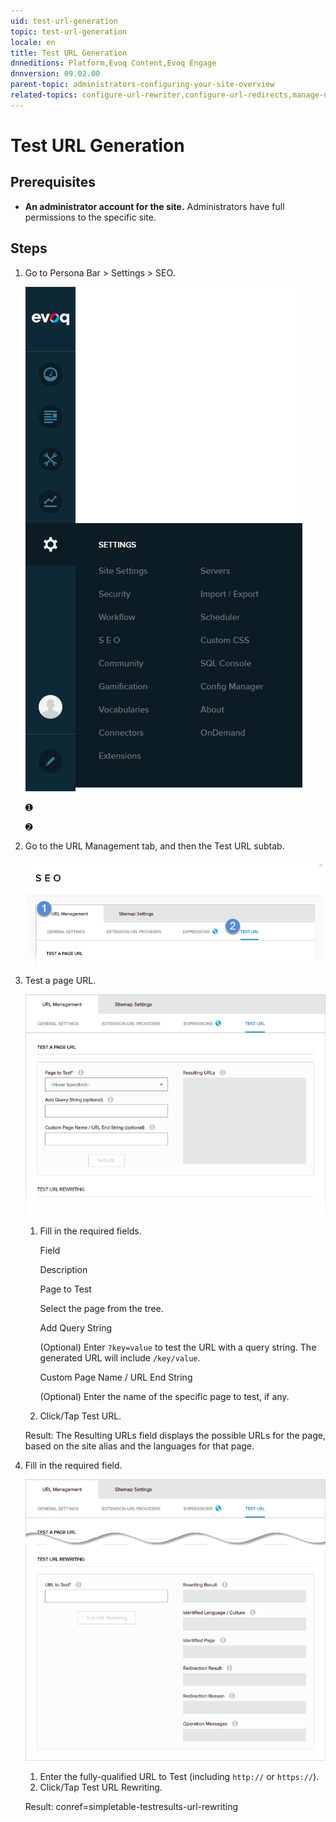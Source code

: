 ```yaml
---
uid: test-url-generation
topic: test-url-generation
locale: en
title: Test URL Generation
dnneditions: Platform,Evoq Content,Evoq Engage
dnnversion: 09.02.00
parent-topic: administrators-configuring-your-site-overview
related-topics: configure-url-rewriter,configure-url-redirects,manage-url-providers,edit-regex-for-url-management
---
```


# Test URL Generation

## Prerequisites

*   **An administrator account for the site.** Administrators have full permissions to the specific site.

## Steps

1.  Go to Persona Bar \> Settings \> SEO.
    
    ![Persona Bar > Settings > SEO](/images/scr-pbar-host-Settings-E91.png)
    
    ➊
    
    ➋
    
2.  Go to the URL Management tab, and then the Test URL subtab.
    
    ![URL Management > Test URL](/images/scr-pbtabs-host-Settings-SEO-URLManagement-TestURL-E91.png)
    
3.  Test a page URL.
    
      
    
    ![URL Management > Test URL](/images/scr-SEO-URLManagement-TestURL-TestPageURL-E91.png)
    
      
    
    1.  Fill in the required fields.
        
        Field
        
        Description
        
        Page to Test
        
        Select the page from the tree.
        
        Add Query String
        
        (Optional) Enter `?key=value` to test the URL with a query string. The generated URL will include `/key/value`.
        
        Custom Page Name / URL End String
        
        (Optional) Enter the name of the specific page to test, if any.
        
    2.  Click/Tap Test URL.
    
    Result: The Resulting URLs field displays the possible URLs for the page, based on the site alias and the languages for that page.
    
4.  Fill in the required field.
    
      
    
    ![URL Management > Test URL](/images/scr-SEO-URLManagement-TestURL-TestURLRewriting-E91.png)
    
      
    
    1.  Enter the fully-qualified URL to Test (including `http://` or `https://`).
    2.  Click/Tap Test URL Rewriting.
    
    Result: conref=simpletable-testresults-url-rewriting